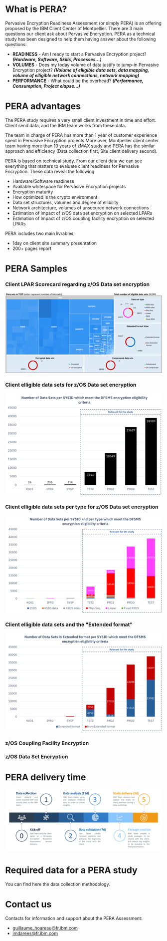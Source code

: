 # What is PERA?
Pervasive Encryption Readiness Assessment (or simply PERA) is an offering proposed by the IBM Client Center of Montpellier. 
There are 3 main questions our client ask about Pervasive Encryption. PERA as a technical study has been designed to help them having answer about the following questions:
* **READINESS** - Am I ready to start a Pervasive Encryption project? ***(Hardware, Software, Skills, Processes...)***
* **VOLUMES** - Does my today volume of data justify to jump-in Pervasive Encryption project? ***(Volume of elligible data sets, data mapping, volume of elligible network connections, network mapping)***
* **PERFORMANCE** - What could be the overhead? ***(Performance, Consumption, Project elapse...)***

# PERA advantages
The PERA study requires a very small client investment in time and effort. Client send data, and the IBM team works from these data.

The team in charge of PERA has more than 1 year of customer experience spent in Pervasive Encryption projects.More over, Montpellier client center team having more than 10 years of zMAX study and PERA has the similar approach and efficiency (Data collection first, Site client delivery second).

PERA is based on technical study. From our client data we can see everything that matters to evaluate client readiness for Pervasive Encryption. These data reveal the following:
* Hardware/Software readiness
* Available whitespace for Pervasive Encryption projects
* Encryption maturity
* How optimized is the crypto environment
* Data set structures, volumes and degree of ellibility
* Network architecture, volumes of unsecured network connections
* Estimation of Impact of z/OS data set encryption on selected LPARs
* Estimation of Impact of z/OS coupling facility encryption on selected LPARs

PERA includes two main livrables:
  * 1day on client site summary presentation
  * 200+ pages report

# PERA Samples

### Client LPAR Scorecard regarding z/OS Data set encryption
  ![alt text](https://github.com/guikarai/PERA/blob/master/IMAGES/pera-scorecard.png)

### Client elligible data sets for z/OS Data set encryption
  ![alt text](https://github.com/guikarai/PERA/blob/master/IMAGES/pera-dataset.png)

### Client elligible data sets per type for z/OS Data set encryption
  ![alt text](https://github.com/guikarai/PERA/blob/master/IMAGES/pera-per-type.png)

### Client elligible data sets and the "Extended format"
  ![alt text](https://github.com/guikarai/PERA/blob/master/IMAGES/pera-extended.png)


### z/OS Coupling Facility Encryption

### z/OS Data Set Encryption


# PERA delivery time
![alt text](https://github.com/guikarai/PERA/blob/master/IMAGES/pera-timeline.png)

# Required data for a PERA study
You can find here the data collection methodology.

# Contact us
Contacts for information and support about the PERA Assessment:
* guillaume_hoareau@fr.ibm.com
* jmdarees@fr.ibm.com
